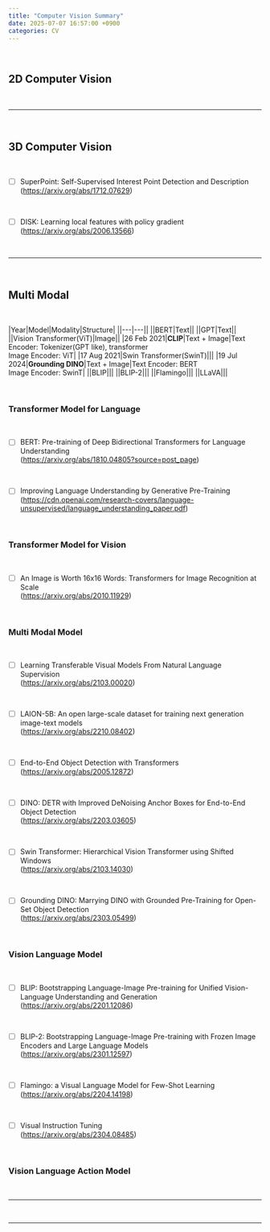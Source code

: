 ```yaml
---
title: "Computer Vision Summary"
date: 2025-07-07 16:57:00 +0900
categories: CV
---
```


&nbsp;

## 2D Computer Vision

<br>

---

<br>

## 3D Computer Vision

<br>

* [ ] SuperPoint: Self-Supervised Interest Point Detection and Description
<br> (<https://arxiv.org/abs/1712.07629>)

<br>

* [ ] DISK: Learning local features with policy gradient
<br> (<https://arxiv.org/abs/2006.13566>)

<br>

---

<br>

## Multi Modal

<br>

|Year|Model|Modality|Structure|
||---|---||
||BERT|Text||
||GPT|Text||
||Vision Transformer(ViT)|Image||
|26 Feb 2021|**CLIP**|Text + Image|Text Encoder: Tokenizer(GPT like), transformer <br> Image Encoder: ViT|
|17 Aug 2021|Swin Transformer(SwinT)|||
|19 Jul 2024|**Grounding DINO**|Text + Image|Text Encoder: BERT <br> Image Encoder: SwinT|
||BLIP|||
||BLIP-2|||
||Flamingo|||
||LLaVA|||

<br>

### Transformer Model for Language

<br>

* [ ] BERT: Pre-training of Deep Bidirectional Transformers for Language Understanding
<br> (<https://arxiv.org/abs/1810.04805?source=post_page>)

<br>

* [ ] Improving Language Understanding by Generative Pre-Training
<br> (<https://cdn.openai.com/research-covers/language-unsupervised/language_understanding_paper.pdf>)

<br>

### Transformer Model for Vision

<br>

* [ ] An Image is Worth 16x16 Words: Transformers for Image Recognition at Scale
<br> (<https://arxiv.org/abs/2010.11929>)

<br>

### Multi Modal Model

<br>

* [ ] Learning Transferable Visual Models From Natural Language Supervision
<br> (<https://arxiv.org/abs/2103.00020>)

<br>

* [ ] LAION-5B: An open large-scale dataset for training next generation image-text models
<br> (<https://arxiv.org/abs/2210.08402>)

<br>

* [ ] End-to-End Object Detection with Transformers
<br> (<https://arxiv.org/abs/2005.12872>)

<br>

* [ ] DINO: DETR with Improved DeNoising Anchor Boxes for End-to-End Object Detection
<br> (<https://arxiv.org/abs/2203.03605>)

<br>

* [ ] Swin Transformer: Hierarchical Vision Transformer using Shifted Windows
<br> (<https://arxiv.org/abs/2103.14030>)

<br>

* [ ] Grounding DINO: Marrying DINO with Grounded Pre-Training for Open-Set Object Detection
<br> (<https://arxiv.org/abs/2303.05499>)

<br>

### Vision Language Model

<br>

* [ ] BLIP: Bootstrapping Language-Image Pre-training for Unified Vision-Language Understanding and Generation
<br> (<https://arxiv.org/abs/2201.12086>)

<br>

* [ ] BLIP-2: Bootstrapping Language-Image Pre-training with Frozen Image Encoders and Large Language Models
<br> (<https://arxiv.org/abs/2301.12597>)

<br>

* [ ] Flamingo: a Visual Language Model for Few-Shot Learning
<br> (<https://arxiv.org/abs/2204.14198>)

<br>

* [ ] Visual Instruction Tuning
<br> (<https://arxiv.org/abs/2304.08485>)

<br>

### Vision Language Action Model

<br>

---

<br>

---
